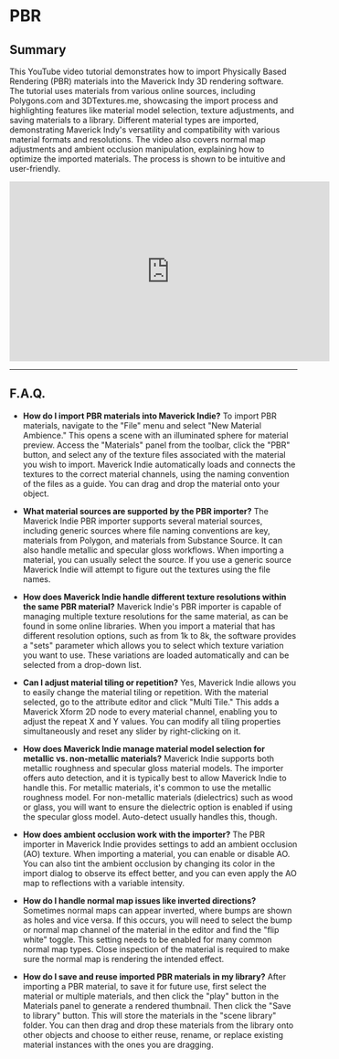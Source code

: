 # PBR

## Summary

This YouTube video tutorial demonstrates how to import Physically Based Rendering (PBR) materials into the Maverick Indy 3D rendering software. The tutorial uses materials from various online sources, including Polygons.com and 3DTextures.me, showcasing the import process and highlighting features like material model selection, texture adjustments, and saving materials to a library. Different material types are imported, demonstrating Maverick Indy's versatility and compatibility with various material formats and resolutions. The video also covers normal map adjustments and ambient occlusion manipulation, explaining how to optimize the imported materials. The process is shown to be intuitive and user-friendly.

<iframe width="560" height="315" src="https://www.youtube.com/embed/vq0eZGMCouI?si=YBlnA-UBJx_zwqd6" title="YouTube video player" frameborder="0" allow="accelerometer; autoplay; clipboard-write; encrypted-media; gyroscope; picture-in-picture; web-share" referrerpolicy="strict-origin-when-cross-origin" allowfullscreen></iframe>

---

## F.A.Q.

- **How do I import PBR materials into Maverick Indie?**
To import PBR materials, navigate to the "File" menu and select "New Material Ambience." This opens a scene with an illuminated sphere for material preview. Access the "Materials" panel from the toolbar, click the "PBR" button, and select any of the texture files associated with the material you wish to import. Maverick Indie automatically loads and connects the textures to the correct material channels, using the naming convention of the files as a guide. You can drag and drop the material onto your object.

- **What material sources are supported by the PBR importer?**
The Maverick Indie PBR importer supports several material sources, including generic sources where file naming conventions are key, materials from Polygon, and materials from Substance Source. It can also handle metallic and specular gloss workflows. When importing a material, you can usually select the source. If you use a generic source Maverick Indie will attempt to figure out the textures using the file names.

- **How does Maverick Indie handle different texture resolutions within the same PBR material?**
Maverick Indie's PBR importer is capable of managing multiple texture resolutions for the same material, as can be found in some online libraries. When you import a material that has different resolution options, such as from 1k to 8k, the software provides a "sets" parameter which allows you to select which texture variation you want to use. These variations are loaded automatically and can be selected from a drop-down list.

- **Can I adjust material tiling or repetition?**
Yes, Maverick Indie allows you to easily change the material tiling or repetition. With the material selected, go to the attribute editor and click "Multi Tile." This adds a Maverick Xform 2D node to every material channel, enabling you to adjust the repeat X and Y values. You can modify all tiling properties simultaneously and reset any slider by right-clicking on it.

- **How does Maverick Indie manage material model selection for metallic vs. non-metallic materials?**
Maverick Indie supports both metallic roughness and specular gloss material models. The importer offers auto detection, and it is typically best to allow Maverick Indie to handle this. For metallic materials, it's common to use the metallic roughness model. For non-metallic materials (dielectrics) such as wood or glass, you will want to ensure the dielectric option is enabled if using the specular gloss model. Auto-detect usually handles this, though.

- **How does ambient occlusion work with the importer?**
The PBR importer in Maverick Indie provides settings to add an ambient occlusion (AO) texture. When importing a material, you can enable or disable AO. You can also tint the ambient occlusion by changing its color in the import dialog to observe its effect better, and you can even apply the AO map to reflections with a variable intensity.

- **How do I handle normal map issues like inverted directions?**
Sometimes normal maps can appear inverted, where bumps are shown as holes and vice versa. If this occurs, you will need to select the bump or normal map channel of the material in the editor and find the "flip white" toggle. This setting needs to be enabled for many common normal map types. Close inspection of the material is required to make sure the normal map is rendering the intended effect.

- **How do I save and reuse imported PBR materials in my library?**
After importing a PBR material, to save it for future use, first select the material or multiple materials, and then click the "play" button in the Materials panel to generate a rendered thumbnail. Then click the "Save to library" button. This will store the materials in the "scene library" folder. You can then drag and drop these materials from the library onto other objects and choose to either reuse, rename, or replace existing material instances with the ones you are dragging.